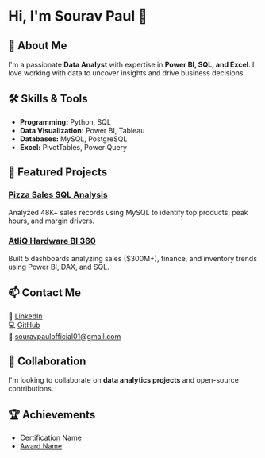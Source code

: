# Hi, I'm Sourav Paul 👋

## 🚀 About Me
I'm a passionate **Data Analyst** with expertise in **Power BI, SQL, and Excel**. I love working with data to uncover insights and drive business decisions.

## 🛠 Skills & Tools
- **Programming:** Python, SQL
- **Data Visualization:** Power BI, Tableau
- **Databases:** MySQL, PostgreSQL
- **Excel:** PivotTables, Power Query

## 📌 Featured Projects
### [Pizza Sales SQL Analysis](https://github.com/PaulSourav10/Pizza_sales_SQL)
Analyzed 48K+ sales records using MySQL to identify top products, peak hours, and margin drivers.

### [AtliQ Hardware BI 360](https://github.com/PaulSourav10/Atliq_Hardware_BI_360_project)
Built 5 dashboards analyzing sales ($300M+), finance, and inventory trends using Power BI, DAX, and SQL.

## 📫 Contact Me
🔗 [LinkedIn](https://linkedin.com/in/your-profile)  
💻 [GitHub](https://github.com/PaulSourav10)  
📧 souravpaulofficial01@gmail.com  

## 🤝 Collaboration
I'm looking to collaborate on **data analytics projects** and open-source contributions.

## 🏆 Achievements
- [Certification Name](Link)
- [Award Name](Link)
